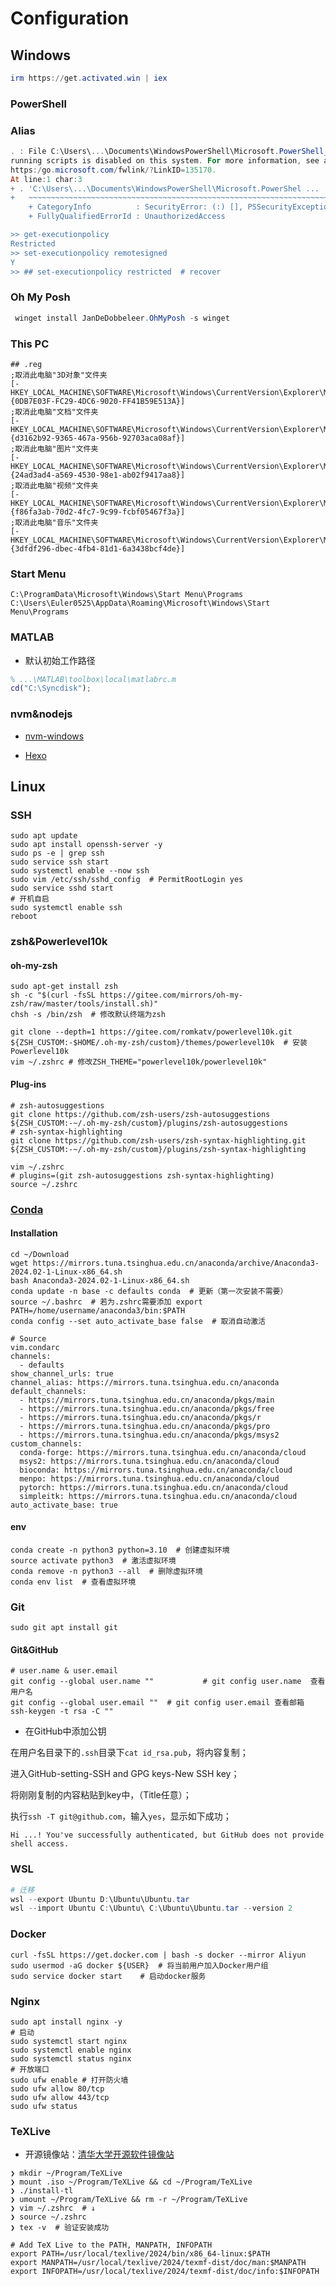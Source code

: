 # Configuration

## Windows

```powershell
irm https://get.activated.win | iex
```

### PowerShell

### Alias

```powershell
. : File C:\Users\...\Documents\WindowsPowerShell\Microsoft.PowerShell_profile.ps1 cannot be loaded because
running scripts is disabled on this system. For more information, see about_Execution_Policies at
https:/go.microsoft.com/fwlink/?LinkID=135170.
At line:1 char:3
+ . 'C:\Users\...\Documents\WindowsPowerShell\Microsoft.PowerShel ...
+   ~~~~~~~~~~~~~~~~~~~~~~~~~~~~~~~~~~~~~~~~~~~~~~~~~~~~~~~~~~~~~~~~~~~
    + CategoryInfo          : SecurityError: (:) [], PSSecurityException
    + FullyQualifiedErrorId : UnauthorizedAccess

>> get-executionpolicy
Restricted
>> set-executionpolicy remotesigned
Y
>> ## set-executionpolicy restricted  # recover
```

### Oh My Posh

```powershell
 winget install JanDeDobbeleer.OhMyPosh -s winget
```

### This PC

```shell
## .reg
;取消此电脑"3D对象"文件夹
[-HKEY_LOCAL_MACHINE\SOFTWARE\Microsoft\Windows\CurrentVersion\Explorer\MyComputer\NameSpace\{0DB7E03F-FC29-4DC6-9020-FF41B59E513A}]
;取消此电脑"文档"文件夹
[-HKEY_LOCAL_MACHINE\SOFTWARE\Microsoft\Windows\CurrentVersion\Explorer\MyComputer\NameSpace\{d3162b92-9365-467a-956b-92703aca08af}]
;取消此电脑"图片"文件夹
[-HKEY_LOCAL_MACHINE\SOFTWARE\Microsoft\Windows\CurrentVersion\Explorer\MyComputer\NameSpace\{24ad3ad4-a569-4530-98e1-ab02f9417aa8}]
;取消此电脑"视频"文件夹
[-HKEY_LOCAL_MACHINE\SOFTWARE\Microsoft\Windows\CurrentVersion\Explorer\MyComputer\NameSpace\{f86fa3ab-70d2-4fc7-9c99-fcbf05467f3a}]
;取消此电脑"音乐"文件夹
[-HKEY_LOCAL_MACHINE\SOFTWARE\Microsoft\Windows\CurrentVersion\Explorer\MyComputer\NameSpace\{3dfdf296-dbec-4fb4-81d1-6a3438bcf4de}]
```

### Start Menu

```
C:\ProgramData\Microsoft\Windows\Start Menu\Programs
C:\Users\Euler0525\AppData\Roaming\Microsoft\Windows\Start Menu\Programs
```

### MATLAB

- 默认初始工作路径

```matlab
% ...\MATLAB\toolbox\local\matlabrc.m
cd("C:\Syncdisk");
```

### nvm&nodejs

- [nvm-windows](https://github.com/coreybutler/nvm-windows)

- [Hexo](https://hexo.io/zh-cn/docs/)

## Linux

### SSH

```shell
sudo apt update
sudo apt install openssh-server -y
sudo ps -e | grep ssh
sudo service ssh start
sudo systemctl enable --now ssh
sudo vim /etc/ssh/sshd_config  # PermitRootLogin yes
sudo service sshd start
# 开机自启
sudo systemctl enable ssh
reboot
```

### zsh&Powerlevel10k

#### oh-my-zsh

```shell
sudo apt-get install zsh
sh -c "$(curl -fsSL https://gitee.com/mirrors/oh-my-zsh/raw/master/tools/install.sh)"
chsh -s /bin/zsh  # 修改默认终端为zsh

git clone --depth=1 https://gitee.com/romkatv/powerlevel10k.git ${ZSH_CUSTOM:-$HOME/.oh-my-zsh/custom}/themes/powerlevel10k  # 安装Powerlevel10k
vim ~/.zshrc # 修改ZSH_THEME="powerlevel10k/powerlevel10k"
```

#### Plug-ins

```shell
# zsh-autosuggestions
git clone https://github.com/zsh-users/zsh-autosuggestions ${ZSH_CUSTOM:-~/.oh-my-zsh/custom}/plugins/zsh-autosuggestions
# zsh-syntax-highlighting
git clone https://github.com/zsh-users/zsh-syntax-highlighting.git ${ZSH_CUSTOM:-~/.oh-my-zsh/custom}/plugins/zsh-syntax-highlighting

vim ~/.zshrc
# plugins=(git zsh-autosuggestions zsh-syntax-highlighting)
source ~/.zshrc
```

### [Conda](https://repo.anaconda.com/archive/)

#### Installation

```shell
cd ~/Download
wget https://mirrors.tuna.tsinghua.edu.cn/anaconda/archive/Anaconda3-2024.02-1-Linux-x86_64.sh
bash Anaconda3-2024.02-1-Linux-x86_64.sh
conda update -n base -c defaults conda  # 更新（第一次安装不需要）
source ~/.bashrc  # 若为.zshrc需要添加 export PATH=/home/username/anaconda3/bin:$PATH
conda config --set auto_activate_base false  # 取消自动激活

# Source
vim.condarc
channels:
  - defaults
show_channel_urls: true
channel_alias: https://mirrors.tuna.tsinghua.edu.cn/anaconda
default_channels:
  - https://mirrors.tuna.tsinghua.edu.cn/anaconda/pkgs/main
  - https://mirrors.tuna.tsinghua.edu.cn/anaconda/pkgs/free
  - https://mirrors.tuna.tsinghua.edu.cn/anaconda/pkgs/r
  - https://mirrors.tuna.tsinghua.edu.cn/anaconda/pkgs/pro
  - https://mirrors.tuna.tsinghua.edu.cn/anaconda/pkgs/msys2
custom_channels:
  conda-forge: https://mirrors.tuna.tsinghua.edu.cn/anaconda/cloud
  msys2: https://mirrors.tuna.tsinghua.edu.cn/anaconda/cloud
  bioconda: https://mirrors.tuna.tsinghua.edu.cn/anaconda/cloud
  menpo: https://mirrors.tuna.tsinghua.edu.cn/anaconda/cloud
  pytorch: https://mirrors.tuna.tsinghua.edu.cn/anaconda/cloud
  simpleitk: https://mirrors.tuna.tsinghua.edu.cn/anaconda/cloud
auto_activate_base: true
```

#### env

```shell
conda create -n python3 python=3.10  # 创建虚拟环境
source activate python3  # 激活虚拟环境
conda remove -n python3 --all  # 删除虚拟环境
conda env list  # 查看虚拟环境
```

### Git

```shell
sudo git apt install git
```

#### Git&GitHub

```shell
# user.name & user.email
git config --global user.name ""           # git config user.name  查看用户名
git config --global user.email ""  # git config user.email 查看邮箱
ssh-keygen -t rsa -C ""
```

- 在GitHub中添加公钥

在用户名目录下的`.ssh`目录下`cat id_rsa.pub`，将内容复制；

进入GitHub-setting-SSH and GPG keys-New SSH key；

将刚刚复制的内容粘贴到key中，（Title任意）；

执行`ssh -T git@github.com`，输入`yes`，显示如下成功；

```
Hi ...! You've successfully authenticated, but GitHub does not provide shell access.
```

### WSL

```powershell
# 迁移
wsl --export Ubuntu D:\Ubuntu\Ubuntu.tar
wsl --import Ubuntu C:\Ubuntu\ C:\Ubuntu\Ubuntu.tar --version 2
```

### Docker

```shell
curl -fsSL https://get.docker.com | bash -s docker --mirror Aliyun
sudo usermod -aG docker ${USER}  # 将当前用户加入Docker用户组
sudo service docker start    # 启动docker服务
```

### Nginx

```shell
sudo apt install nginx -y
# 启动
sudo systemctl start nginx
sudo systemctl enable nginx
sudo systemctl status nginx
# 开放端口
sudo ufw enable # 打开防火墙
sudo ufw allow 80/tcp
sudo ufw allow 443/tcp
sudo ufw status
```

### TeXLive

- 开源镜像站：[清华大学开源软件镜像站](https://mirrors.tuna.tsinghua.edu.cn/CTAN/systems/texlive/Images/)

```shell
❯ mkdir ~/Program/TeXLive
❯ mount .iso ~/Program/TeXLive && cd ~/Program/TeXLive
❯ ./install-tl
❯ umount ~/Program/TeXLive && rm -r ~/Program/TeXLive
❯ vim ~/.zshrc  # ↓
❯ source ~/.zshrc
❯ tex -v  # 验证安装成功
```

```shell
# Add TeX Live to the PATH, MANPATH, INFOPATH
export PATH=/usr/local/texlive/2024/bin/x86_64-linux:$PATH
export MANPATH=/usr/local/texlive/2024/texmf-dist/doc/man:$MANPATH
export INFOPATH=/usr/local/texlive/2024/texmf-dist/doc/info:$INFOPATH
```

